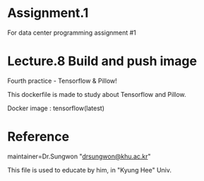 # Assignment.1
For data center programming assignment #1

# Lecture.8 Build and push image
Fourth practice - Tensorflow & Pillow!

This dockerfile is made to study about Tensorflow and Pillow.

Docker image : tensorflow(latest)

# Reference 
maintainer=Dr.Sungwon "drsungwon@khu.ac.kr"

This file is used to educate by him, in "Kyung Hee" Univ.
